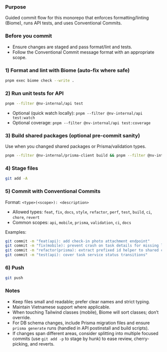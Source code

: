 ### Purpose
Guided commit flow for this monorepo that enforces formatting/linting (Biome), runs API tests, and uses Conventional Commits.

### Before you commit
- Ensure changes are staged and pass format/lint and tests.
- Follow the Conventional Commit message format with an appropriate scope.

### 1) Format and lint with Biome (auto-fix where safe)
```bash
pnpm exec biome check --write .
```

### 2) Run unit tests for API
```bash
pnpm --filter @nv-internal/api test
```

- Optional (quick watch locally): `pnpm --filter @nv-internal/api test:watch`
- Optional coverage: `pnpm --filter @nv-internal/api test:coverage`

### 3) Build shared packages (optional pre-commit sanity)
Use when you changed shared packages or Prisma/validation types.
```bash
pnpm --filter @nv-internal/prisma-client build && pnpm --filter @nv-internal/validation build
```

### 4) Stage files
```bash
git add -A
```

### 5) Commit with Conventional Commits
Format: `<type>(<scope>): <description>`

- Allowed types: `feat`, `fix`, `docs`, `style`, `refactor`, `perf`, `test`, `build`, `ci`, `chore`, `revert`
- Common scopes: `api`, `mobile`, `prisma`, `validation`, `ci`, `docs`

Examples:
```bash
git commit -m "feat(api): add check-in photo attachment endpoint"
git commit -m "fix(mobile): prevent crash on task details for missing location"
git commit -m "refactor(prisma): extract prefixed id helper to shared client"
git commit -m "test(api): cover task service status transitions"
```

### 6) Push
```bash
git push
```

### Notes
- Keep files small and readable; prefer clear names and strict typing.
- Maintain Vietnamese support where applicable.
- When touching Tailwind classes (mobile), Biome will sort classes; don’t override.
- For DB schema changes, include Prisma migration files and ensure `prisma generate` runs (handled in API postinstall and build scripts).
- If changes span different areas, consider splitting into multiple focused commits (use `git add -p` to stage by hunk) to ease review, cherry-picking, and reverts.
